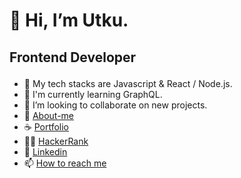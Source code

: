 # <p>👋 Hi, I’m Utku.</p>
## <p>Frontend Developer</p>
- 👀 My tech stacks are Javascript & React / Node.js.
- 🌱 I'm currently learning GraphQL.
- 💞️ I’m looking to collaborate on new projects.
- 👤 <a href="https://utku-guclu.github.io/about-me/">About-me</a>
- ☕ <a href="https://utku-guclu.github.io/portfolio/">Portfolio</a>
- 🐱‍👤 <a href="https://www.hackerrank.com/utkuguclu/">HackerRank</a>     
- 🌷 <a href="https://www.linkedin.com/in/utkuin/">Linkedin</a>       
- 📫 <a href="utku_guclu@hotmail.com">How to reach me</a>


<!---
utku-guclu/utku-guclu is a ✨ special ✨ repository because its `README.md` (this file) appears on your GitHub profile.
You can click the Preview link to take a look at your changes.
--->




